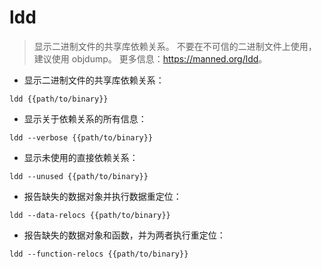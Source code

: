 # ldd

> 显示二进制文件的共享库依赖关系。
> 不要在不可信的二进制文件上使用，建议使用 objdump。
> 更多信息：<https://manned.org/ldd>。

- 显示二进制文件的共享库依赖关系：

`ldd {{path/to/binary}}`

- 显示关于依赖关系的所有信息：

`ldd --verbose {{path/to/binary}}`

- 显示未使用的直接依赖关系：

`ldd --unused {{path/to/binary}}`

- 报告缺失的数据对象并执行数据重定位：

`ldd --data-relocs {{path/to/binary}}`

- 报告缺失的数据对象和函数，并为两者执行重定位：

`ldd --function-relocs {{path/to/binary}}`